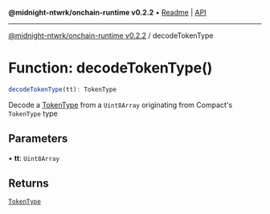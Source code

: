 **@midnight-ntwrk/onchain-runtime v0.2.2** • [Readme](../README.md) \| [API](../globals.md)

***

[@midnight-ntwrk/onchain-runtime v0.2.2](../README.md) / decodeTokenType

# Function: decodeTokenType()

```ts
decodeTokenType(tt): TokenType
```

Decode a [TokenType](../type-aliases/TokenType.md) from a `Uint8Array` originating from Compact's
`TokenType` type

## Parameters

• **tt**: `Uint8Array`

## Returns

[`TokenType`](../type-aliases/TokenType.md)
